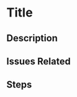 # Title <!-- update with Title -->

## Description

<!-- Add a description -->

## Issues Related

<!-- Add Issues related -->

## Steps

<!-- Add Steps if needed -->

